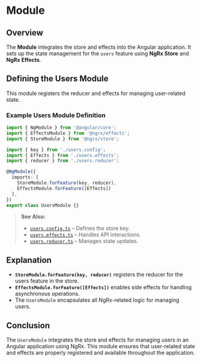 # Module

## Overview
The **Module** integrates the store and effects into the Angular application. It sets up the state management for the `users` feature using **NgRx Store** and **NgRx Effects**.

## Defining the Users Module
This module registers the reducer and effects for managing user-related state.

### Example Users Module Definition
```typescript
import { NgModule } from '@angular/core';
import { EffectsModule } from '@ngrx/effects';
import { StoreModule } from '@ngrx/store';

import { key } from './users.config';
import { Effects } from './users.effects';
import { reducer } from './users.reducer';

@NgModule({
  imports: [
    StoreModule.forFeature(key, reducer),
    EffectsModule.forFeature([Effects])
  ],
})
export class UsersModule {}
```

> **See Also:**  
> - [`users.config.ts`](./usage.md#users-config-users-config-ts) – Defines the store key.  
> - [`users.effects.ts`](./usage.md#users-effects-users-effects-ts) – Handles API interactions.  
> - [`users.reducer.ts`](./usage.md#users-reducer-users-reducer-ts) – Manages state updates.  

## Explanation
- **`StoreModule.forFeature(key, reducer)`** registers the reducer for the users feature in the store.
- **`EffectsModule.forFeature([Effects])`** enables side effects for handling asynchronous operations.
- The `UsersModule` encapsulates all NgRx-related logic for managing users.

## Conclusion
The `UsersModule` integrates the store and effects for managing users in an Angular application using NgRx. This module ensures that user-related state and effects are properly registered and available throughout the application.
